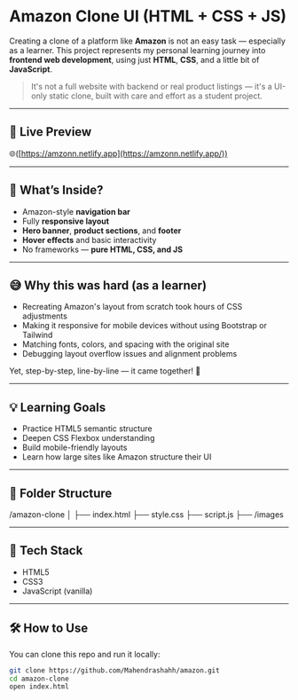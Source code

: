 # Amazon Clone UI (HTML + CSS + JS)

Creating a clone of a platform like **Amazon** is not an easy task — especially as a learner. This project represents my personal learning journey into **frontend web development**, using just **HTML**, **CSS**, and a little bit of **JavaScript**.

> It's not a full website with backend or real product listings — it's a UI-only static clone, built with care and effort as a student project.

---

## 🔗 Live Preview

🌐([https://amzonn.netlify.app](https://amzonn.netlify.app/))

---

## 📌 What’s Inside?

- Amazon-style **navigation bar**
- Fully **responsive layout**
- **Hero banner**, **product sections**, and **footer**
- **Hover effects** and basic interactivity
- No frameworks — **pure HTML, CSS, and JS**

---

## 😅 Why this was hard (as a learner)

- Recreating Amazon's layout from scratch took hours of CSS adjustments
- Making it responsive for mobile devices without using Bootstrap or Tailwind
- Matching fonts, colors, and spacing with the original site
- Debugging layout overflow issues and alignment problems

Yet, step-by-step, line-by-line — it came together! 🚀

---

## 💡 Learning Goals

- Practice HTML5 semantic structure
- Deepen CSS Flexbox understanding
- Build mobile-friendly layouts
- Learn how large sites like Amazon structure their UI

---

## 📁 Folder Structure



/amazon-clone
│
├── index.html
├── style.css
├── script.js
├── /images




---

## 🧠 Tech Stack

- HTML5
- CSS3
- JavaScript (vanilla)

---

## 🛠️ How to Use

You can clone this repo and run it locally:

```bash
git clone https://github.com/Mahendrashahh/amazon.git
cd amazon-clone
open index.html
